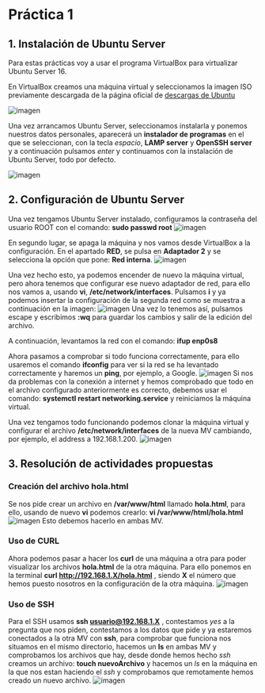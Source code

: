 # Práctica 1

## 1. Instalación de Ubuntu Server
Para estas prácticas voy a usar el programa VirtualBox para virtualizar Ubuntu Server 16.

En VirtualBox creamos una máquina virtual y seleccionamos la imagen ISO previamente descargada de la página oficial de [descargas de Ubuntu](http://releases.ubuntu.com/16.04/ubuntu-16.04.6-server-amd64.iso.torrent?_ga=2.180834471.1612179928.1552479957-1800245174.1551830283)

![imagen](https://github.com/manuuarizaa/SWAP/blob/master/practica1/inicioMV.png)

Una vez arrancamos Ubuntu Server, seleccionamos instalarla y ponemos nuestros datos personales, aparecerá un **instalador de programas** en el que se seleccionan, con la tecla *espacio*, **LAMP server** y **OpenSSH server** y a continuación pulsamos *enter* y continuamos con la instalación de Ubuntu Server, todo por defecto.

![imagen](https://github.com/manuuarizaa/SWAP/blob/master/practica1/ConfiguracionLAMPySSH.png)

## 2. Configuración de Ubuntu Server
Una vez tengamos Ubuntu Server instalado, configuramos la contraseña del usuario ROOT con el comando: **sudo passwd root**
![imagen](https://github.com/manuuarizaa/SWAP/blob/master/practica1/ArranqueInicialMV.png)

En segundo lugar, se apaga la máquina y nos vamos desde VirtualBox a la configuración. En el apartado **RED**, se pulsa en **Adaptador 2** y se selecciona la opción que pone: **Red interna**.
![imagen](https://github.com/manuuarizaa/SWAP/blob/master/practica1/ConfigRed.png)

Una vez hecho esto, ya podemos encender de nuevo la máquina virtual, pero ahora tenemos que configurar ese nuevo adaptador de red, para ello nos vamos a, usando **vi**, **/etc/network/interfaces**.
Pulsamos **i** y ya podemos insertar la configuración de la segunda red como se muestra a continuación en la imagen:
![imagen](https://github.com/manuuarizaa/SWAP/blob/master/practica1/ArchivoEtcNetworkInterfaces.png)
Una vez lo tenemos así, pulsamos escape y escribimos **:wq** para guardar los cambios y salir de la edición del archivo.

A continuación, levantamos la red con el comando: **ifup enp0s8**

Ahora pasamos a comprobar si todo funciona correctamente, para ello usaremos el comando **ifconfig** para ver si la red se ha levantado correctamente y haremos un **ping**, por ejemplo, a Google.
![imagen](https://github.com/manuuarizaa/SWAP/blob/master/practica1/ComprobacionRed.png)
Si nos da problemas con la conexión a internet y hemos comprobado que todo en el archivo configurado anteriormente es correcto, debemos usar el comando: **systemctl restart networking.service** y reiniciamos la máquina virtual.

Una vez tengamos todo funcionando podemos clonar la máquina virtual y configurar el archivo **/etc/network/interfaces** de la nueva MV cambiando, por ejemplo, el address a 192.168.1.200.
![imagen](https://github.com/manuuarizaa/SWAP/blob/master/practica1/configAmbasMaquinas.png)

## 3. Resolución de actividades propuestas

### Creación del archivo hola.html
Se nos pide crear un archivo en **/var/www/html** llamado **hola.html**, para ello, usando de nuevo **vi** podemos crearlo: **vi /var/www/html/hola.html**
![imagen](https://github.com/manuuarizaa/SWAP/blob/master/practica1/holahtml.png)
Esto debemos hacerlo en ambas MV.

### Uso de CURL
Ahora podemos pasar a hacer los **curl** de una máquina a otra para poder visualizar los archivos **hola.html** de la otra máquina.
Para ello ponemos en la terminal **curl http://192.168.1.X/hola.html** , siendo **X** el número que hemos puesto nosotros en la configuración de la otra máquina.
![imagen](https://github.com/manuuarizaa/SWAP/blob/master/practica1/CurlAmbasMaquinas.png)

### Uso de SSH
Para el SSH usamos **ssh usuario@192.168.1.X** , contestamos *yes* a la pregunta que nos piden, contestamos a los datos que pide y ya estaremos conectados a la otra MV con **ssh**, para comprobar que funciona nos situamos en el mismo directorio, hacemos un **ls** en ambas MV y comprobamos los archivos que hay, desde donde hemos hecho *ssh* creamos un archivo: **touch nuevoArchivo** y hacemos un *ls* en la máquina en la que nos estan haciendo el *ssh* y comprobamos que remotamente hemos creado un nuevo archivo.
![imagen](https://github.com/manuuarizaa/SWAP/blob/master/practica1/SSHAmbasMaquinas.png)













